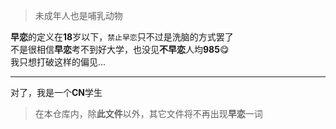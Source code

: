 > 未成年人也是哺乳动物

**早恋**的定义在**18**岁以下，``禁止早恋``只不过是洗脑的方式罢了  
不是很相信**早恋**考不到好大学，也没见**不早恋**人均**985**😋  
我只想打破这样的偏见...

---

对了，我是一个**CN**学生
> 在本仓库内，除**此文件**以外，其它文件将不再出现**早恋**一词
